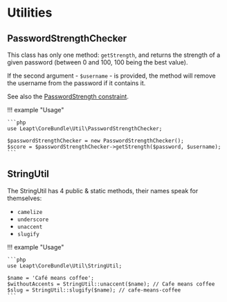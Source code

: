 # Utilities

## PasswordStrengthChecker

This class has only one method: `getStrength`, and returns the strength of a given password (between 0 and 100, 
100 being the best value).

If the second argument - `$username` - is provided, the method will remove the username from the password 
if it contains it.

See also the [PasswordStrength constraint](validators.md#passwordstrength).

!!! example "Usage"

    ```php
    use Leapt\CoreBundle\Util\PasswordStrengthChecker;
    
    $passwordStrengthChecker = new PasswordStrengthChecker();
    $score = $passwordStrengthChecker->getStrength($password, $username);
    ```

## StringUtil

The StringUtil has 4 public & static methods, their names speak for themselves:

- `camelize`
- `underscore`
- `unaccent`
- `slugify`

!!! example "Usage"

    ```php
    use Leapt\CoreBundle\Util\StringUtil;
    
    $name = 'Café means coffee';
    $withoutAccents = StringUtil::unaccent($name); // Cafe means coffee
    $slug = StringUtil::slugify($name); // cafe-means-coffee
    ```
